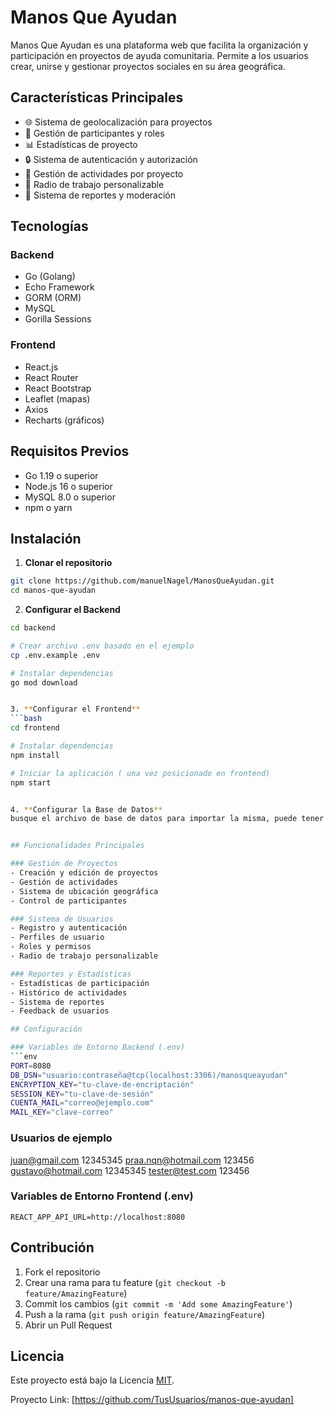 # Manos Que Ayudan

Manos Que Ayudan es una plataforma web que facilita la organización y participación en proyectos de ayuda comunitaria. Permite a los usuarios crear, unirse y gestionar proyectos sociales en su área geográfica.

## Características Principales

- 🌐 Sistema de geolocalización para proyectos
- 👥 Gestión de participantes y roles
- 📊 Estadísticas de proyecto
- 🔒 Sistema de autenticación y autorización
- 📝 Gestión de actividades por proyecto
- 📍 Radio de trabajo personalizable
- 🚫 Sistema de reportes y moderación

## Tecnologías

### Backend
- Go (Golang)
- Echo Framework
- GORM (ORM)
- MySQL
- Gorilla Sessions

### Frontend
- React.js
- React Router
- React Bootstrap
- Leaflet (mapas)
- Axios
- Recharts (gráficos)

## Requisitos Previos

- Go 1.19 o superior
- Node.js 16 o superior
- MySQL 8.0 o superior
- npm o yarn

## Instalación

1. **Clonar el repositorio**
```bash
git clone https://github.com/manuelNagel/ManosQueAyudan.git
cd manos-que-ayudan
```

2. **Configurar el Backend**
```bash
cd backend

# Crear archivo .env basado en el ejemplo
cp .env.example .env

# Instalar dependencias
go mod download


3. **Configurar el Frontend**
```bash
cd frontend

# Instalar dependencias
npm install

# Iniciar la aplicación ( una vez posicionado en frontend)
npm start 


4. **Configurar la Base de Datos**
busque el archivo de base de datos para importar la misma, puede tener una vacia con el esquema o una de ejemplo con datos también


## Funcionalidades Principales

### Gestión de Proyectos
- Creación y edición de proyectos
- Gestión de actividades
- Sistema de ubicación geográfica
- Control de participantes

### Sistema de Usuarios
- Registro y autenticación
- Perfiles de usuario
- Roles y permisos
- Radio de trabajo personalizable

### Reportes y Estadísticas
- Estadísticas de participación
- Histórico de actividades
- Sistema de reportes
- Feedback de usuarios

## Configuración

### Variables de Entorno Backend (.env)
```env
PORT=8080
DB_DSN="usuario:contraseña@tcp(localhost:3306)/manosqueayudan"
ENCRYPTION_KEY="tu-clave-de-encriptación"
SESSION_KEY="tu-clave-de-sesión"
CUENTA_MAIL="correo@ejemplo.com"
MAIL_KEY="clave-correo"
```

### Usuarios de ejemplo
juan@gmail.com		12345345
praa.nqn@hotmail.com	123456
gustavo@hotmail.com 12345345
tester@test.com		123456

### Variables de Entorno Frontend (.env)
```env
REACT_APP_API_URL=http://localhost:8080
```

## Contribución

1. Fork el repositorio
2. Crear una rama para tu feature (`git checkout -b feature/AmazingFeature`)
3. Commit los cambios (`git commit -m 'Add some AmazingFeature'`)
4. Push a la rama (`git push origin feature/AmazingFeature`)
5. Abrir un Pull Request

## Licencia

Este proyecto está bajo la Licencia [MIT](LICENSE).

Proyecto Link: [https://github.com/TusUsuarios/manos-que-ayudan]
